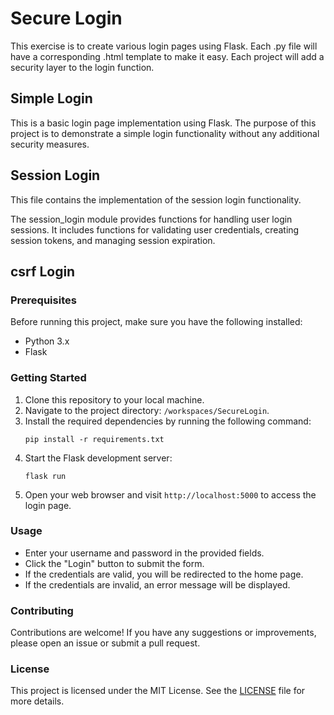 
# Secure Login
This exercise is to create various login pages using Flask. Each .py file will have a corresponding .html template to make it easy.
Each project will add a security layer to the login function.

## Simple Login

This is a basic login page implementation using Flask. The purpose of this project is to demonstrate a simple login functionality without any additional security measures.

## Session Login

This file contains the implementation of the session login functionality.

The session_login module provides functions for handling user login sessions. It includes functions for validating user credentials, creating session tokens, and managing session expiration.

## csrf Login

### Prerequisites

Before running this project, make sure you have the following installed:

- Python 3.x
- Flask

### Getting Started

1. Clone this repository to your local machine.
2. Navigate to the project directory: `/workspaces/SecureLogin`.
3. Install the required dependencies by running the following command:
    ```
    pip install -r requirements.txt
    ```
4. Start the Flask development server:
    ```
    flask run
    ```
5. Open your web browser and visit `http://localhost:5000` to access the login page.

### Usage

- Enter your username and password in the provided fields.
- Click the "Login" button to submit the form.
- If the credentials are valid, you will be redirected to the home page.
- If the credentials are invalid, an error message will be displayed.

### Contributing

Contributions are welcome! If you have any suggestions or improvements, please open an issue or submit a pull request.

### License

This project is licensed under the MIT License. See the [LICENSE](LICENSE) file for more details.
